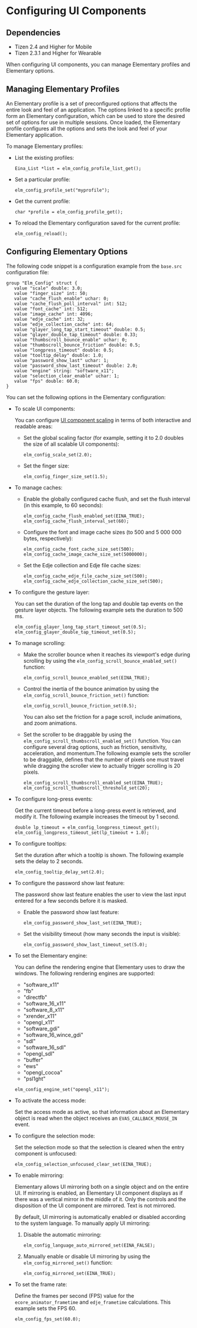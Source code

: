 # Configuring UI Components

## Dependencies

- Tizen 2.4 and Higher for Mobile
- Tizen 2.3.1 and Higher for Wearable

When configuring UI components, you can manage Elementary profiles and Elementary options.

## Managing Elementary Profiles

An Elementary profile is a set of preconfigured options that affects the entire look and feel of an application. The options linked to a specific profile form an Elementary configuration, which can be used to store the desired set of options for use in multiple sessions. Once loaded, the Elementary profile configures all the options and sets the look and feel of your Elementary application.

To manage Elementary profiles:

- List the existing profiles:

  ```
  Eina_List *list = elm_config_profile_list_get();
  ```

- Set a particular profile:

  ```
  elm_config_profile_set("myprofile");
  ```

- Get the current profile:

  ```
  char *profile = elm_config_profile_get();
  ```

- To reload the Elementary configuration saved for the current profile:

  ```
  elm_config_reload();
  ```

## Configuring Elementary Options

The following code snippet is a configuration example from the `base.src` configuration file:

```
group "Elm_Config" struct {
   value "scale" double: 3.0;
   value "finger_size" int: 50;
   value "cache_flush_enable" uchar: 0;
   value "cache_flush_poll_interval" int: 512;
   value "font_cache" int: 512;
   value "image_cache" int: 4096;
   value "edje_cache" int: 32;
   value "edje_collection_cache" int: 64;
   value "glayer_long_tap_start_timeout" double: 0.5;
   value "glayer_double_tap_timeout" double: 0.33;
   value "thumbscroll_bounce_enable" uchar: 0;
   value "thumbscroll_bounce_friction" double: 0.5;
   value "longpress_timeout" double: 0.5;
   value "tooltip_delay" double: 1.0;
   value "password_show_last" uchar: 1;
   value "password_show_last_timeout" double: 2.0;
   value "engine" string: "software_x11";
   value "selection_clear_enable" uchar: 1;
   value "fps" double: 60.0;
}
```

You can set the following options in the Elementary configuration:

- To scale UI components:

  You can configure [UI component scaling](ui-scalability-n.md) in terms of both interactive and readable areas:

  - Set the global scaling factor (for example, setting it to 2.0 doubles the size of all scalable UI components):

    ```
    elm_config_scale_set(2.0);
    ```

  - Set the finger size:

    ```
    elm_config_finger_size_set(1.5);
    ```

- To manage caches:

  - Enable the globally configured cache flush, and set the flush interval (in this example, to 60 seconds):

    ```
    elm_config_cache_flush_enabled_set(EINA_TRUE);
    elm_config_cache_flush_interval_set(60);
    ```

  - Configure the font and image cache sizes (to 500 and 5 000 000 bytes, respectively):

    ```
    elm_config_cache_font_cache_size_set(500);
    elm_config_cache_image_cache_size_set(5000000);
    ```

  - Set the Edje collection and Edje file cache sizes:

    ```
    elm_config_cache_edje_file_cache_size_set(500);
    elm_config_cache_edje_collection_cache_size_set(500);
    ```

- To configure the gesture layer:

  You can set the duration of the long tap and double tap events on the gesture layer objects. The following example sets the duration to 500 ms.

  ```
  elm_config_glayer_long_tap_start_timeout_set(0.5);
  elm_config_glayer_double_tap_timeout_set(0.5);
  ```

- To manage scrolling:

  - Make the scroller bounce when it reaches its viewport's edge during scrolling by using the `elm_config_scroll_bounce_enabled_set()` function:

    ```
    elm_config_scroll_bounce_enabled_set(EINA_TRUE);
    ```

  - Control the inertia of the bounce animation by using the `elm_config_scroll_bounce_friction_set()` function:

    ```
    elm_config_scroll_bounce_friction_set(0.5);
    ```

    You can also set the friction for a page scroll, include animations, and zoom animations.

  - Set the scroller to be draggable by using the `elm_config_scroll_thumbscroll_enabled_set()` function. You can configure several drag options, such as friction, sensitivity, acceleration, and momentum.The following example sets the scroller to be draggable, defines that the number of pixels one must travel while dragging the scroller view to actually trigger scrolling is 20 pixels.

    ```
    elm_config_scroll_thumbscroll_enabled_set(EINA_TRUE);
    elm_config_scroll_thumbscroll_threshold_set(20);
    ```

- To configure long-press events:

  Get the current timeout before a long-press event is retrieved, and modify it. The following example increases the timeout by 1 second.

  ```
  double lp_timeout = elm_config_longpress_timeout_get();
  elm_config_longpress_timeout_set(lp_timeout + 1.0);
  ```

- To configure tooltips:

  Set the duration after which a tooltip is shown. The following example sets the delay to 2 seconds.

  ```
  elm_config_tooltip_delay_set(2.0);
  ```

- To configure the password show last feature:

  The password show last feature enables the user to view the last input entered for a few seconds before it is masked.

  - Enable the password show last feature:

    ```
    elm_config_password_show_last_set(EINA_TRUE);
    ```

  - Set the visibility timeout (how many seconds the input is visible):

    ```
    elm_config_password_show_last_timeout_set(5.0);
    ```

- To set the Elementary engine:

  You can define the rendering engine that Elementary uses to draw the windows. The following rendering engines are supported:

  - "software_x11"
  - "fb"
  - "directfb"
  - "software_16_x11"
  - "software_8_x11"
  - "xrender_x11"
  - "opengl_x11"
  - "software_gdi"
  - "software_16_wince_gdi"
  - "sdl"
  - "software_16_sdl"
  - "opengl_sdl"
  - "buffer"
  - "ews"
  - "opengl_cocoa"
  - "psl1ght"

  ```
  elm_config_engine_set("opengl_x11");
  ```

- To activate the access mode:

  Set the access mode as active, so that information about an Elementary object is read when the object receives an `EVAS_CALLBACK_MOUSE_IN` event.

- To configure the selection mode:

  Set the selection mode so that the selection is cleared when the entry component is unfocused:

  ```
  elm_config_selection_unfocused_clear_set(EINA_TRUE);
  ```

- To enable mirroring:

  Elementary allows UI mirroring both on a single object and on the entire UI. If mirroring is enabled, an Elementary UI component displays as if there was a vertical mirror in the middle of it. Only the controls and the disposition of the UI component are mirrored. Text is not mirrored.

     By default, UI mirroring is automatically enabled or disabled according to the system language. To manually apply UI mirroring:

    1.  Disable the automatic mirroring:

        ```
        elm_config_language_auto_mirrored_set(EINA_FALSE);
        ```

    2.  Manually enable or disable UI mirroring by using the `elm_config_mirrored_set()` function:

        ```
        elm_config_mirrored_set(EINA_TRUE);
        ```

- To set the frame rate:

  Define the frames per second (FPS) value for the `ecore_animator_frametime` and `edje_frametime` calculations. This example sets the FPS 60.

  ```
  elm_config_fps_set(60.0);
  ```